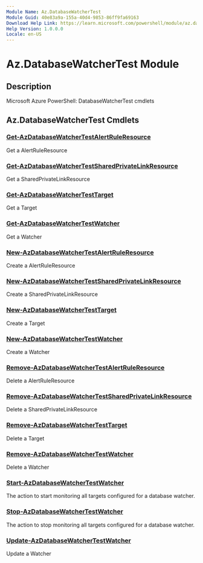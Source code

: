 ```yaml
---
Module Name: Az.DatabaseWatcherTest
Module Guid: 40e83a9a-155a-40d4-9853-86ff9fa69163
Download Help Link: https://learn.microsoft.com/powershell/module/az.databasewatchertest
Help Version: 1.0.0.0
Locale: en-US
---
```


# Az.DatabaseWatcherTest Module
## Description
Microsoft Azure PowerShell: DatabaseWatcherTest cmdlets

## Az.DatabaseWatcherTest Cmdlets
### [Get-AzDatabaseWatcherTestAlertRuleResource](Get-AzDatabaseWatcherTestAlertRuleResource.md)
Get a AlertRuleResource

### [Get-AzDatabaseWatcherTestSharedPrivateLinkResource](Get-AzDatabaseWatcherTestSharedPrivateLinkResource.md)
Get a SharedPrivateLinkResource

### [Get-AzDatabaseWatcherTestTarget](Get-AzDatabaseWatcherTestTarget.md)
Get a Target

### [Get-AzDatabaseWatcherTestWatcher](Get-AzDatabaseWatcherTestWatcher.md)
Get a Watcher

### [New-AzDatabaseWatcherTestAlertRuleResource](New-AzDatabaseWatcherTestAlertRuleResource.md)
Create a AlertRuleResource

### [New-AzDatabaseWatcherTestSharedPrivateLinkResource](New-AzDatabaseWatcherTestSharedPrivateLinkResource.md)
Create a SharedPrivateLinkResource

### [New-AzDatabaseWatcherTestTarget](New-AzDatabaseWatcherTestTarget.md)
Create a Target

### [New-AzDatabaseWatcherTestWatcher](New-AzDatabaseWatcherTestWatcher.md)
Create a Watcher

### [Remove-AzDatabaseWatcherTestAlertRuleResource](Remove-AzDatabaseWatcherTestAlertRuleResource.md)
Delete a AlertRuleResource

### [Remove-AzDatabaseWatcherTestSharedPrivateLinkResource](Remove-AzDatabaseWatcherTestSharedPrivateLinkResource.md)
Delete a SharedPrivateLinkResource

### [Remove-AzDatabaseWatcherTestTarget](Remove-AzDatabaseWatcherTestTarget.md)
Delete a Target

### [Remove-AzDatabaseWatcherTestWatcher](Remove-AzDatabaseWatcherTestWatcher.md)
Delete a Watcher

### [Start-AzDatabaseWatcherTestWatcher](Start-AzDatabaseWatcherTestWatcher.md)
The action to start monitoring all targets configured for a database watcher.

### [Stop-AzDatabaseWatcherTestWatcher](Stop-AzDatabaseWatcherTestWatcher.md)
The action to stop monitoring all targets configured for a database watcher.

### [Update-AzDatabaseWatcherTestWatcher](Update-AzDatabaseWatcherTestWatcher.md)
Update a Watcher

